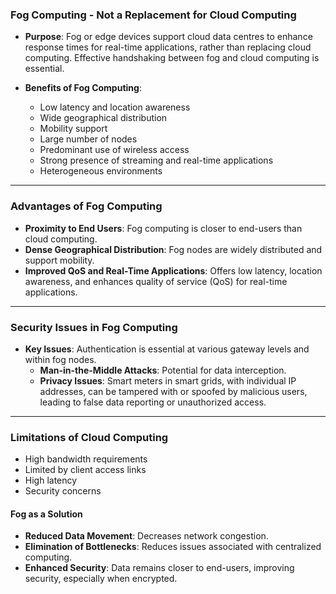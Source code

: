 ### Fog Computing - Not a Replacement for Cloud Computing

- **Purpose**: Fog or edge devices support cloud data centres to enhance response times for real-time applications, rather than replacing cloud computing. Effective handshaking between fog and cloud computing is essential.

- **Benefits of Fog Computing**:
  - Low latency and location awareness
  - Wide geographical distribution
  - Mobility support
  - Large number of nodes
  - Predominant use of wireless access
  - Strong presence of streaming and real-time applications
  - Heterogeneous environments

---

### Advantages of Fog Computing

- **Proximity to End Users**: Fog computing is closer to end-users than cloud computing.
- **Dense Geographical Distribution**: Fog nodes are widely distributed and support mobility.
- **Improved QoS and Real-Time Applications**: Offers low latency, location awareness, and enhances quality of service (QoS) for real-time applications.

---

### Security Issues in Fog Computing

- **Key Issues**: Authentication is essential at various gateway levels and within fog nodes.
  - **Man-in-the-Middle Attacks**: Potential for data interception.
  - **Privacy Issues**: Smart meters in smart grids, with individual IP addresses, can be tampered with or spoofed by malicious users, leading to false data reporting or unauthorized access.

---

### Limitations of Cloud Computing

- High bandwidth requirements
- Limited by client access links
- High latency
- Security concerns

#### Fog as a Solution

- **Reduced Data Movement**: Decreases network congestion.
- **Elimination of Bottlenecks**: Reduces issues associated with centralized computing.
- **Enhanced Security**: Data remains closer to end-users, improving security, especially when encrypted.